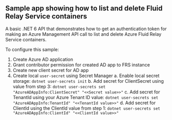 ﻿## Sample app showing how to list and delete Fluid Relay Service containers

A basic .NET 6 API that demonstrates how to get an authentication token for making an Azure Management API call to list and delete Azure Fluid Relay Service containers.

To configure this sample:

1. Create Azure AD application
2. Grant contributor permission for created AD app to FRS instance
3. Create new client secret for AD app
4. Create local `user-secret` using Secret Manager
    a. Enable local secret storage: `dotnet user-secrets init`
    b. Add secret for ClientSecret using value from step 3: `dotnet user-secrets set "AzureADAppInfo:ClientSecret" "<<Secret value>>"`
    c. Add secret for TenantId using your Azure Tenant ID value: `dotnet user-secrets set "AzureADAppInfo:TenantId" "<<TenantId value>>"`
    d. Add secret for ClientId using the ClientId value from step 1: `dotnet user-secrets set "AzureADAppInfo:ClientId" "<<ClientId value>>"`